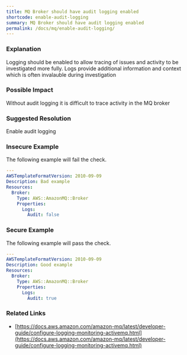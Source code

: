 ```yaml
---
title: MQ Broker should have audit logging enabled
shortcode: enable-audit-logging
summary: MQ Broker should have audit logging enabled 
permalink: /docs/mq/enable-audit-logging/
---
```


### Explanation

Logging should be enabled to allow tracing of issues and activity to be investigated more fully. Logs provide additional information and context which is often invalauble during investigation

### Possible Impact
Without audit logging it is difficult to trace activity in the MQ broker

### Suggested Resolution
Enable audit logging


### Insecure Example

The following example will fail the  check.

```yaml
---
AWSTemplateFormatVersion: 2010-09-09
Description: Bad example
Resources:
  Broker:
    Type: AWS::AmazonMQ::Broker
    Properties:
      Logs:
        Audit: false


```



### Secure Example

The following example will pass the  check.

```yaml
---
AWSTemplateFormatVersion: 2010-09-09
Description: Good example
Resources:
  Broker:
    Type: AWS::AmazonMQ::Broker
    Properties:
      Logs:
        Audit: true


```




### Related Links


- [https://docs.aws.amazon.com/amazon-mq/latest/developer-guide/configure-logging-monitoring-activemq.html](https://docs.aws.amazon.com/amazon-mq/latest/developer-guide/configure-logging-monitoring-activemq.html)


